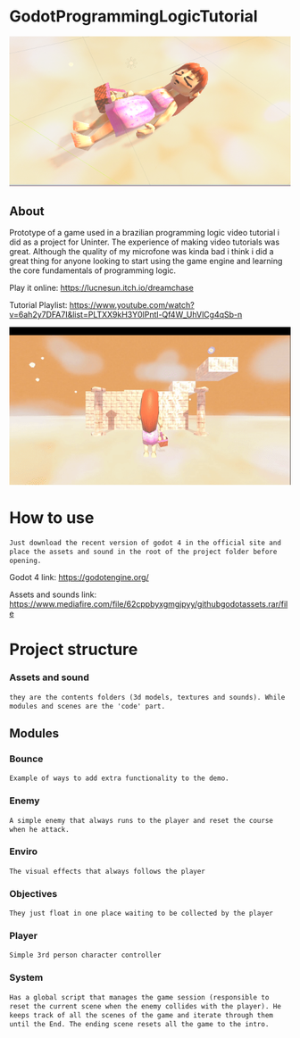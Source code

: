 # GodotProgrammingLogicTutorial
<img src="1.png" alt="Image showing the game engine first scene with the character sleeping on the floor">

## About
Prototype of a game used in a brazilian programming logic video tutorial i did as a project for Uninter. The experience of making video tutorials was great. Although the quality of my microfone was kinda bad i think i did a great thing for anyone looking to start using the game engine and learning the core fundamentals of programming logic.

Play it online: https://lucnesun.itch.io/dreamchase

Tutorial Playlist: https://www.youtube.com/watch?v=6ah2y7DFA7I&list=PLTXX9kH3Y0lPntl-Qf4W_UhVlCg4qSb-n

<img src="gif1.gif" alt="a gif showing the character walking in the prototype">

# How to use
    Just download the recent version of godot 4 in the official site and place the assets and sound in the root of the project folder before opening.
Godot 4 link: https://godotengine.org/

Assets and sounds link: https://www.mediafire.com/file/62cppbyxgmgjpyy/githubgodotassets.rar/file


# Project structure
### Assets and sound 
    they are the contents folders (3d models, textures and sounds). While modules and scenes are the 'code' part.
## Modules
### Bounce
    Example of ways to add extra functionality to the demo.
### Enemy
    A simple enemy that always runs to the player and reset the course when he attack.
### Enviro
    The visual effects that always follows the player
### Objectives
    They just float in one place waiting to be collected by the player
### Player
    Simple 3rd person character controller
### System
    Has a global script that manages the game session (responsible to reset the current scene when the enemy collides with the player). He keeps track of all the scenes of the game and iterate through them until the End. The ending scene resets all the game to the intro. 


